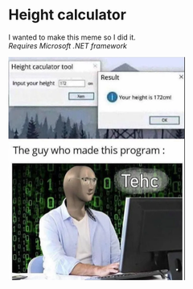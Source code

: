 # Height calculator
I wanted to make this meme so I did it.<br />
_Requires Microsoft .NET framework_


![meme](https://github.com/Rurucchi/tehcheightcalc/blob/master/meme-tehc.png?raw=true)
